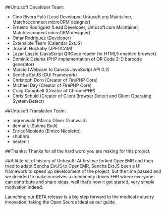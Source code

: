##Untusoft Developer Team:
- Gino Rivera Falú (Lead Developer, Untusoft.org Maintainer, Matcha::connect microORM designer)
- Ernesto Rodriguez (Lead Developer, Untusoft.com Maintainer, Matcha::connect microORM designer)
- Omar Rodriguez (Developer)
- Extensible Team (Calendar ExtJS)
- Joseph Huckaby (JPEGCAM)
- Lazar Laszlo (JavaScript QRCode reader for HTML5 enabled browser)
- Dominik Dzienia (PHP implementation of QR Code 2-D barcode generator)
- Marcio (Webcam to Canvas JavaScript API 0.2)
- Sencha ExtJS (GUI Framework)
- Christoph Dorn (Creator of FirePHP Core)
- Michael Day (Creator of FirePHP Core)
- Craig Campbell (Creator of ChromePHP)
- Chris Schuld (Creator of Client Browser Detect and Client Operating System Detect)

##Untusoft Translation Team:
- mgrvnwald (Marco Oliver Grunwald)
- demank (Sukma Budi)
- EnricoNicoletto (Enrico Nicoletto)
- shubhra
- bestenit

##Thanks:
Thanks for all the hard word you are making for this project.

##A little bit of history of Untusoft:
At first we forked OpenEMR and then tried to adapt Sencha ExtJS to OpenEMR, Sencha ExtJS 
been a UI framework to speed up development of the project, but the time passed and we 
decided to make ourselves a community driven EHR where everyone can contribute and share 
ideas, well that’s how it got started, very simple motivation indeed. 

Launching our BETA release  is a big step forward to the medical industry innovation, 
taking the Open Source ideal as our guide.